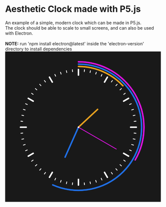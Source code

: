# Aesthetic Clock made with P5.js 

An example of a simple, modern clock which can be made in P5.js.<br />
The clock should be able to scale to small screens, and can also be used with Electron. <br />
<br />
**NOTE:** run 'npm install electron@latest' inside the 'electron-version' directory to install dependencies
<br />
<img src="/docs/clock-image-example.PNG">
